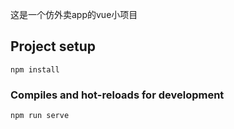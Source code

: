 这是一个仿外卖app的vue小项目 
## Project setup
```
npm install
```

### Compiles and hot-reloads for development
```
npm run serve
